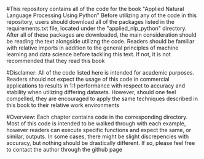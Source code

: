 #This repository contains all of the code for the book "Applied Natural Language Processing Using Python" 
Before utilizing any of the code in this repository, users should download all of the packages listed 
in the requirements.txt file, located under the "applied_nlp_python" directory. After all of these packages 
are downloaded, the main consideration should be reading the text alongside utilizng the code. Readers 
should be familiar with relative imports in addition to the general principles of machine learning and 
data science before tackling this text. If not, it is not recommended that they read this book 

#Disclamer: All of the code listed here is intended for academic purposes. Readers should not expect the 
usage of this code in commercial applications to results in 1:1 performance with respect to accuracy
and stability when utilizing differing datasets. However, should one feel compelled, they are encouraged
to apply the same techniques described in this book to their relative work environments 

#Overview: Each chapter contains code in the corresponding directory. Most of this code is intended to be 
walked through with each example, however readers can execute specific functions and expect the same, 
or similar, outputs. In some cases, there might be slight discrepencies with accuracy, but nothing should 
be drastically different. If so, please feel free to contact the author through the github page
